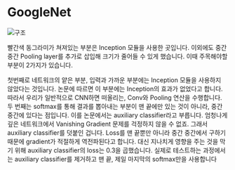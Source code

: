 <h1 id="googlenet">GoogleNet</h1>

<p><img src="https://user-images.githubusercontent.com/25279765/35002702-d5dccb60-fb2d-11e7-88ac-e29d0319f32b.png" alt="구조" title=""></p>

<p>빨간색 동그라미가 쳐져있는 부분은 Inception 모듈을 사용한 곳입니다. 이외에도 중간중간 Pooling layer를 추가로 삽입해 크기가 줄어들 수 있게 했습니다. 이때 주목해야할 부분이 2가지가 있습니다.</p>

<p>첫번째로 네트워크의 얕은 부분, 입력과 가까운 부분에는 Inception 모듈을 사용하지 않았다는 것입니다. 논문에 따르면 이 부분에는 Inception의 효과가 없었다고 합니다. 따라서 우리가 일반적으로 CNN하면 떠올리는, Conv와 Pooling 연산을 수행합니다. 두 번째는 softmax를 통해 결과를 뽑아내는 부분이 맨 끝에만 있는 것이 아니라, 중간 중간에 있다는 점입니다. 이를 논문에서는 auxiliary classifier라고 부릅니다. 엄청나게 깊은 네트워크에서 Vanishing Gradient 문제를 걱정하지 않을 수 없죠. 그래서 auxiliary classifier를 덧붙인 겁니다. Loss를 맨 끝뿐만 아니라 중간 중간에서 구하기 때문에 gradient가 적절하게 역전파된다고 합니다. 대신 지나치게 영향을 주는 것을 막기 위해 auxiliary classifier의 loss는 0.3을 곱했습니다. 실제로 테스트하는 과정에서는 auxiliary classifier를 제거하고 맨 끝, 제일 마지막의 softmax만을 사용합니다</p>
